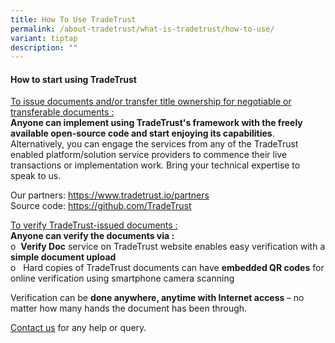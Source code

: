 ```yaml
---
title: How To Use TradeTrust
permalink: /about-tradetrust/what-is-tradetrust/how-to-use/
variant: tiptap
description: ""
---
```

<h4>How to start using TradeTrust</h4><p></p><p><u>To issue documents and/or transfer title ownership for negotiable or transferable documents :</u><br><strong>Anyone can implement using TradeTrust's framework with the freely available open-source code and start enjoying its capabilities</strong>. Alternatively, you can engage the services from any of the TradeTrust enabled platform/solution service providers to commence their live transactions or implementation work. Bring your technical expertise to speak to us.</p><p>Our partners: <a href="https://www.tradetrust.io/partners" rel="noopener noreferrer nofollow" target="_blank">https://www.tradetrust.io/partners</a><br>Source code: <a href="https://github.com/TradeTrust" rel="noopener noreferrer nofollow" target="_blank">https://github.com/TradeTrust</a></p><p></p><p></p><p><u>To verify TradeTrust-issued documents :</u><br><strong>Anyone can verify the documents via :</strong><br>o&nbsp;&nbsp;<strong>Verify Doc</strong> service on TradeTrust website enables easy verification with a <strong>simple document upload</strong><br>o&nbsp;&nbsp; Hard copies of TradeTrust documents can have <strong>embedded QR codes</strong> for online verification using smartphone camera scanning</p><p>Verification can be <strong>done anywhere, anytime with Internet access </strong>– no matter how many hands the document has been through.</p><p></p><p><a href="https://form.gov.sg/635f32c5001b2d0011fff09b" rel="noopener noreferrer nofollow" target="_blank">Contact us</a> for any help or query.</p>